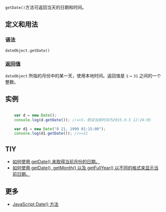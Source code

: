 `getDate()`方法可返回当天的日期和时间。

## 定义和用法

### 语法

`dateObject.getDate()`

### 返回值

`dateObject` 所指的月份中的某一天，使用本地时间。返回值是 `1` ~ `31` 之间的一个整数。

## 实例

```javascript

    var d = new Date();
    console.log(d.getDate()); //=>5，假设当前时间为2015.9.5 12:24:05

    var d1 = new Date("8 21, 1999 01:15:00");
    console.log(d1.getDate()); //=>21

```

## TIY

*   [如何使用 getDate() 来取得当前月份的日期。](http://www.w3school.com.cn/tiy/t.asp?f=jseg_getDate)
*   [如何使用 getDate(), getMonth() 以及 getFullYear() 以不同的格式来显示当前日期。](http://www.w3school.com.cn/tiy/t.asp?f=jseg_datedate)

## 更多

*   [JavaScript Date() 方法](http://www.w3school.com.cn/jsref/jsref_getDate.asp)